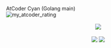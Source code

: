 <div align="left">
<div> AtCoder Cyan (Golang main) <br><img alt="my_atcoder_rating" src="https://badgen.org/img/atcoder/yoyuuhi/rating/algorithm?style=flat">
</div><br>
<div align="center"><img align="center" src="http://github-profile-summary-cards.vercel.app/api/cards/profile-details?username=Yoyuuhi&theme=github" /></div>
<br>
<div align="center">
<img align="center" src="http://github-profile-summary-cards.vercel.app/api/cards/most-commit-language?username=Yoyuuhi&theme=github" />
<img align="center" src="http://github-profile-summary-cards.vercel.app/api/cards/productive-time?username=Yoyuuhi&theme=github&utcOffset=9" />
</div>
